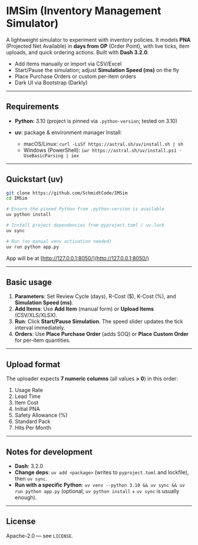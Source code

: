 
# IMSim (Inventory Management Simulator)

A lightweight simulator to experiment with inventory policies. It models **PNA** (Projected Net Available) in **days from OP** (Order Point), with live ticks, item uploads, and quick ordering actions. Built with **Dash 3.2.0**.

* Add items manually or import via CSV/Excel
* Start/Pause the simulation; adjust **Simulation Speed (ms)** on the fly
* Place Purchase Orders or custom per-item orders
* Dark UI via Bootstrap (Darkly)

---

## Requirements

* **Python**: 3.10 (project is pinned via `.python-version`; tested on 3.10)
* **uv**: package & environment manager
  Install:

  * macOS/Linux: `curl -LsSf https://astral.sh/uv/install.sh | sh`
  * Windows (PowerShell): `iwr https://astral.sh/uv/install.ps1 -UseBasicParsing | iex`

---

## Quickstart (uv)

```bash
git clone https://github.com/SchmidtCode/IMSim
cd IMSim

# Ensure the pinned Python from .python-version is available
uv python install

# Install project dependencies from pyproject.toml / uv.lock
uv sync

# Run (no manual venv activation needed)
uv run python app.py
```

App will be at [http://127.0.0.1:8050/](http://127.0.0.1:8050/)

---

## Basic usage

1. **Parameters**: Set Review Cycle (days), R-Cost (\$), K-Cost (%), and **Simulation Speed (ms)**.
2. **Add Items**: Use **Add Item** (manual form) or **Upload Items** (CSV/XLS/XLSX).
3. **Run**: Click **Start/Pause Simulation**. The speed slider updates the tick interval immediately.
4. **Orders**: Use **Place Purchase Order** (adds SOQ) or **Place Custom Order** for per-item quantities.

---

## Upload format

The uploader expects **7 numeric columns** (all values **> 0**) in this order:

1. Usage Rate
2. Lead Time
3. Item Cost
4. Initial PNA
5. Safety Allowance (%)
6. Standard Pack
7. Hits Per Month

---

## Notes for development

* **Dash**: 3.2.0
* **Change deps**: `uv add <package>` (writes to `pyproject.toml` and lockfile), then `uv sync`.
* **Run with a specific Python**: `uv venv --python 3.10 && uv sync && uv run python app.py` (optional; `uv python install` + `uv sync` is usually enough).

---

## License

Apache-2.0 — see `LICENSE`.
